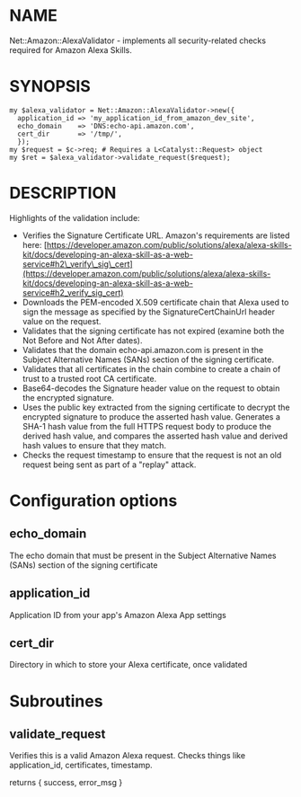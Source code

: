 # NAME

Net::Amazon::AlexaValidator - implements all security-related checks required for
Amazon Alexa Skills.

# SYNOPSIS

    my $alexa_validator = Net::Amazon::AlexaValidator->new({
      application_id => 'my_application_id_from_amazon_dev_site',
      echo_domain    => 'DNS:echo-api.amazon.com',
      cert_dir       => '/tmp/',
      });
    my $request = $c->req; # Requires a L<Catalyst::Request> object
    my $ret = $alexa_validator->validate_request($request);

# DESCRIPTION

Highlights of the validation include:

- Verifies the Signature Certificate URL. Amazon's requirements are listed here: [https://developer.amazon.com/public/solutions/alexa/alexa-skills-kit/docs/developing-an-alexa-skill-as-a-web-service#h2\_verify\_sig\_cert](https://developer.amazon.com/public/solutions/alexa/alexa-skills-kit/docs/developing-an-alexa-skill-as-a-web-service#h2_verify_sig_cert)
- Downloads the PEM-encoded X.509 certificate chain that Alexa used to sign the message as specified by the SignatureCertChainUrl header value on the request.
- Validates that the signing certificate has not expired (examine both the Not Before and Not After dates).
- Validates that the domain echo-api.amazon.com is present in the Subject Alternative Names (SANs) section of the signing certificate.
- Validates that all certificates in the chain combine to create a chain of trust to a trusted root CA certificate.
- Base64-decodes the Signature header value on the request to obtain the encrypted signature.
- Uses the public key extracted from the signing certificate to decrypt the encrypted signature to produce the asserted hash value. Generates a SHA-1 hash value from the full HTTPS request body to produce the derived hash value, and compares the asserted hash value and derived hash values to ensure that they match.
- Checks the request timestamp to ensure that the request is not an old request being sent as part of a "replay" attack.

# Configuration options

## echo\_domain

The echo domain that must be present in the Subject Alternative Names (SANs) section of the signing certificate

## application\_id

Application ID from your app's Amazon Alexa App settings

## cert\_dir

Directory in which to store your Alexa certificate, once validated

# Subroutines

## validate\_request

Verifies this is a valid Amazon Alexa request. Checks things like application\_id, certificates, timestamp.

returns { success, error\_msg }
